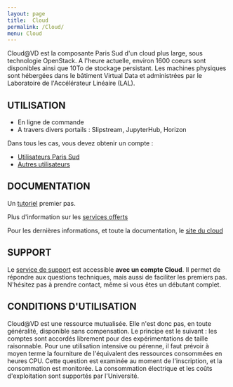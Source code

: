```yaml
---
layout: page
title:  Cloud
permalink: /Cloud/
menu: Cloud
---
```


Cloud@VD est la composante Paris Sud d'un cloud plus large, sous technologie
OpenStack. A l'heure actuelle, environ 1600 coeurs sont disponibles 
ainsi que 10To de stockage persistant. 
Les machines physiques sont hébergées dans le bâtiment Virtual Data 
et administrées par le Laboratoire de l'Accélérateur Linéaire (LAL). 

## UTILISATION

* En ligne de commande 
* A travers divers portails : Slipstream, JupyterHub, Horizon 

Dans tous les cas, vous devez obtenir un compte : 

* [Utilisateurs Paris Sud](http://www.informatique-scientifique.u-psud.fr/form/index)
* [Autres utilisateurs](https://openstack.lal.in2p3.fr/2016/02/16/registration/) 

## DOCUMENTATION

Un [tutoriel](https://openstack.lal.in2p3.fr/tutoriel/tutorial/) premier pas.

Plus d'information sur les [services offerts](https://openstack.lal.in2p3.fr/architecture-systeme/services/)
 
Pour les dernières informations, et toute la documentation, le [site du cloud](https://openstack.lal.in2p3.fr/)
 
## SUPPORT

Le [service de support](https://cloud-support.lal.in2p3.fr) est accessible 
**avec un compte Cloud**. 
Il permet de répondre aux questions techniques, mais aussi de faciliter les premiers pas. N'hésitez pas à prendre contact, même si vous êtes un débutant complet.

## CONDITIONS D'UTILISATION

Cloud@VD est une ressource mutualisée. Elle n'est donc pas, en toute généralité, disponible sans compensation. Le principe est le suivant : les comptes sont accordés librement pour des expérimentations de taille raisonnable. Pour une utilisation intensive ou pérenne,  il faut prévoir à moyen terme la fourniture de l'équivalent des ressources consommées en heures CPU. Cette question est examinée au moment de l'inscription, et la consommation est monitorée.  La consommation électrique et les coûts d'exploitation sont supportés par l'Université.  


